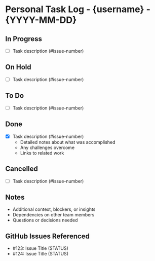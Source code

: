 # Personal Task Log - {username} - {YYYY-MM-DD}

## In Progress
- [ ] Task description (#issue-number)

## On Hold
- [ ] Task description (#issue-number)

## To Do
- [ ] Task description (#issue-number)

## Done
- [x] Task description (#issue-number)
  - Detailed notes about what was accomplished
  - Any challenges overcome
  - Links to related work

## Cancelled
- [ ] Task description (#issue-number)

## Notes
- Additional context, blockers, or insights
- Dependencies on other team members
- Questions or decisions needed

## GitHub Issues Referenced
- #123: Issue Title (STATUS)
- #124: Issue Title (STATUS) 
